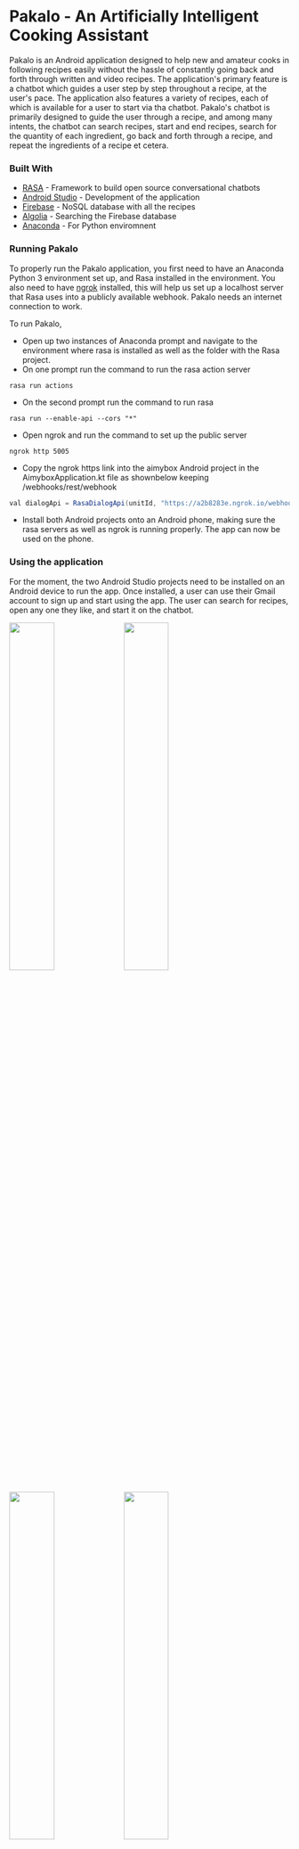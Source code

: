 # Pakalo - An Artificially Intelligent Cooking Assistant
Pakalo is an Android application designed to help new and amateur cooks in following recipes easily without the hassle of constantly going back and forth through written and video recipes. The application's primary feature is a chatbot which guides a user step by step throughout a recipe, at the user's pace.
The application also features a variety of recipes, each of which is available for a user to start via tha chatbot. Pakalo's chatbot is primarily designed to guide the user through a recipe, and among many intents, the chatbot can search recipes, start and end recipes, search for the quantity of each ingredient, go back and forth through a recipe, and repeat the ingredients of a recipe et cetera.

### Built With
* [RASA](https://rasa.com/) - Framework to build open source conversational chatbots
* [Android Studio](https://developer.android.com/studio) - Development of the application
* [Firebase](https://firebase.google.com/) - NoSQL database with all the recipes
* [Algolia](https://www.algolia.com/doc/guides/sending-and-managing-data/send-and-update-your-data/tutorials/firebase-algolia/) - Searching the Firebase database
* [Anaconda](https://www.anaconda.com/) - For Python enviromnent

### Running Pakalo
To properly run the Pakalo application, you first need to have an Anaconda Python 3 environment set up, and Rasa installed in the environment. You also need to have [ngrok](https://ngrok.com/) installed, this will help us set up a localhost server that Rasa uses into a publicly available webhook. Pakalo needs an internet connection to work.

To run Pakalo,
* Open up two instances of Anaconda prompt and navigate to the environment where rasa is installed as well as the folder with the Rasa project.
* On one prompt run the command to run the rasa action server
```
rasa run actions
```
* On the second prompt run the command to run rasa
```
rasa run --enable-api --cors "*"
```
* Open ngrok and run the command to set up the public server
```
ngrok http 5005
```
* Copy the ngrok https link into the aimybox Android project in the AimyboxApplication.kt file as shownbelow keeping /webhooks/rest/webhook
```java
val dialogApi = RasaDialogApi(unitId, "https://a2b8283e.ngrok.io/webhooks/rest/webhook")
```
* Install both Android projects onto an Android phone, making sure the rasa servers as well as ngrok is running properly. The app can now be used on the phone.

### Using the application
For the moment, the two Android Studio projects need to be installed on an Android device to run the app. Once installed, a user can use their Gmail account to sign up and start using the app. The user can search for recipes, open any one they like, and start it on the chatbot.

<img src="https://imgur.com/mULmqMC.png" width="40%" />

<img src="https://imgur.com/t2gV00d.png" width="40%" />

<img src="https://imgur.com/U7DSfWb.png" width="40%" />

<img src="https://imgur.com/am4z8MS.png" width="40%" />

<img src="https://imgur.com/uyWw4ZD.png" width="40%" />

<img src="https://imgur.com/yux5pQQ.png" width="40%" />

<img src="https://imgur.com/PwJK13a.png" width="40%" />

### Contributors of the Project
* [Abid Waqar](https://github.com/abidwaqar)
* [Mashood Ur Rehman](https://github.com/LiteralWizard)
* Nauraiz Mushtaq

### Supervisor
Dr. Omer Beg
